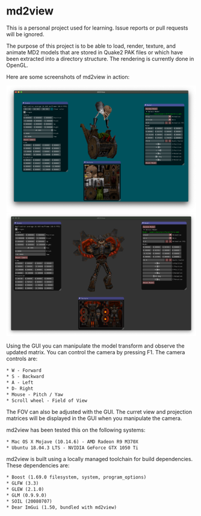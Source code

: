 # md2view
This is a personal project used for learning. Issue reports or pull requests will be ignored.

The purpose of this project is to be able to load, render, texture, and animate
MD2 models that are stored in Quake2 PAK files or which have been extracted into
a directory structure. The rendering is currently done in OpenGL.

Here are some screenshots of md2view in action:

![Example 1](docs/screenshot1.png)
![Example 2](docs/screenshot2.png)

Using the GUI you can manipulate the model transform and observe the updated matrix.
You can control the camera by pressing F1. The camera controls are:

    * W - Forward
    * S - Backward
    * A - Left
    * D- Right
    * Mouse - Pitch / Yaw
    * Scroll wheel - Field of View

The FOV can also be adjusted with the GUI. The curret view and projection matrices
will be displayed in the GUI when you manipulate the camera.

md2view has been tested this on the following systems:

    * Mac OS X Mojave (10.14.6) - AMD Radeon R9 M370X
    * Ubuntu 18.04.3 LTS - NVIDIA GeForce GTX 1050 Ti

md2view is built using a locally managed toolchain for build dependencies. These dependencies are:

    * Boost (1.69.0 filesystem, system, program_options)
    * GLFW (3.3)
    * GLEW (2.1.0)
    * GLM (0.9.9.0)
    * SOIL (20080707)
    * Dear ImGui (1.50, bundled with md2view)

